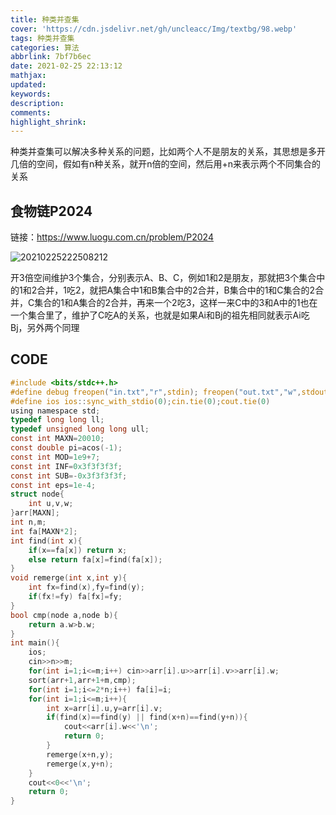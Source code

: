 ```yaml
---
title: 种类并查集
cover: 'https://cdn.jsdelivr.net/gh/uncleacc/Img/textbg/98.webp'
tags: 种类并查集
categories: 算法
abbrlink: 7bf7b6ec
date: 2021-02-25 22:13:12
mathjax:
updated:
keywords:
description:
comments:
highlight_shrink:
---
```


种类并查集可以解决多种关系的问题，比如两个人不是朋友的关系，其思想是多开几倍的空间，假如有n种关系，就开n倍的空间，然后用+n来表示两个不同集合的关系

## 食物链P2024

链接：https://www.luogu.com.cn/problem/P2024

![20210225222508212](https://cdn.jsdelivr.net/gh/uncleacc/website_materials_img/20210225222508212.png)

开3倍空间维护3个集合，分别表示A、B、C，例如1和2是朋友，那就把3个集合中的1和2合并，1吃2，就把A集合中1和B集合中的2合并，B集合中的1和C集合的2合并，C集合的1和A集合的2合并，再来一个2吃3，这样一来C中的3和A中的1也在一个集合里了，维护了C吃A的关系，也就是如果Ai和Bj的祖先相同就表示Ai吃Bj，另外两个同理

## CODE

```c
#include <bits/stdc++.h>
#define debug freopen("in.txt","r",stdin); freopen("out.txt","w",stdout)
#define ios ios::sync_with_stdio(0);cin.tie(0);cout.tie(0)
using namespace std;
typedef long long ll;
typedef unsigned long long ull;
const int MAXN=20010;
const double pi=acos(-1);
const int MOD=1e9+7;
const int INF=0x3f3f3f3f;
const int SUB=-0x3f3f3f3f;
const int eps=1e-4;
struct node{
	int u,v,w;
}arr[MAXN];
int n,m;
int fa[MAXN*2];
int find(int x){
	if(x==fa[x]) return x;
	else return fa[x]=find(fa[x]);
}
void remerge(int x,int y){
	int fx=find(x),fy=find(y);
	if(fx!=fy) fa[fx]=fy;
}
bool cmp(node a,node b){
	return a.w>b.w;
}
int main(){
	ios;
	cin>>n>>m;
	for(int i=1;i<=m;i++) cin>>arr[i].u>>arr[i].v>>arr[i].w;
	sort(arr+1,arr+1+m,cmp);
	for(int i=1;i<=2*n;i++) fa[i]=i;
	for(int i=1;i<=m;i++){
		int x=arr[i].u,y=arr[i].v;
		if(find(x)==find(y) || find(x+n)==find(y+n)){
			cout<<arr[i].w<<'\n';
			return 0;
		}
		remerge(x+n,y);
        remerge(x,y+n);
	}
	cout<<0<<'\n';
	return 0;
}
```

